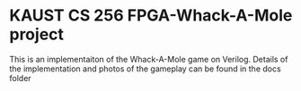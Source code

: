 # KAUST CS 256 FPGA-Whack-A-Mole project

This is an implementaiton of the Whack-A-Mole game on Verilog. 
Details of the implementation and photos of the gameplay can be found in the docs folder
